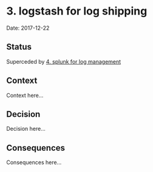 # 3. logstash for log shipping

Date: 2017-12-22

## Status

Superceded by [4. splunk for log management](0004-splunk-for-log-management.md)

## Context

Context here...

## Decision

Decision here...

## Consequences

Consequences here...

